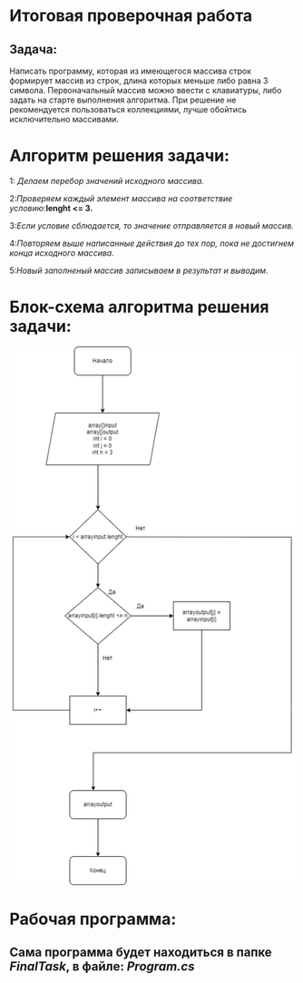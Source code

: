 # Итоговая проверочная работа 

## Задача:

Написать программу, которая из имеющегося массива строк формирует массив из строк, длина которых меньше либо равна 3 символа. Первоначальный массив можно ввести с клавиатуры, либо задать на старте выполнения алгоритма. При решение не рекомендуется пользоваться коллекциями, лучше обойтись исключительно массивами.

# Алгоритм решения задачи:

1: _Делаем перебор значений исходного массива._

2:_Проверяем каждый элемент массива на соответствие условию_:__lenght <= 3.__

3:_Если условие сблюдается, то значение отправляется в новый массив._

4:_Повторяем выше написанные действия до тех пор, пока не достигнем конца исходного массива._

5:_Новый заполненый массив записываем в результат и выводим._

# Блок-схема алгоритма решения задачи:

![Алгоритм решения!](algoritm.drawio.png)

# Рабочая программа:

## **Сама программа будет находиться в папке _FinalTask_, в  файле**: _Program.cs_
